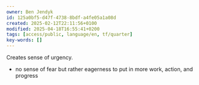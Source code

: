 ```yaml
---
owner: Ben Jendyk
id: 125a0bf5-d47f-4738-8bdf-a4fe05a1a08d
created: 2025-02-12T22:11:56+0100
modified: 2025-04-18T16:55:41+0200
tags: [access/public, language/en, tf/quarter]
key-words: []
---
```


Creates sense of urgency.

- no sense of fear but rather eagerness to put in more work, action, and progress 